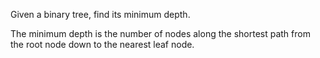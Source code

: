 
Given a binary tree, find its minimum depth.

The minimum depth is the number of nodes along the shortest path from the root node down to the nearest leaf node.
